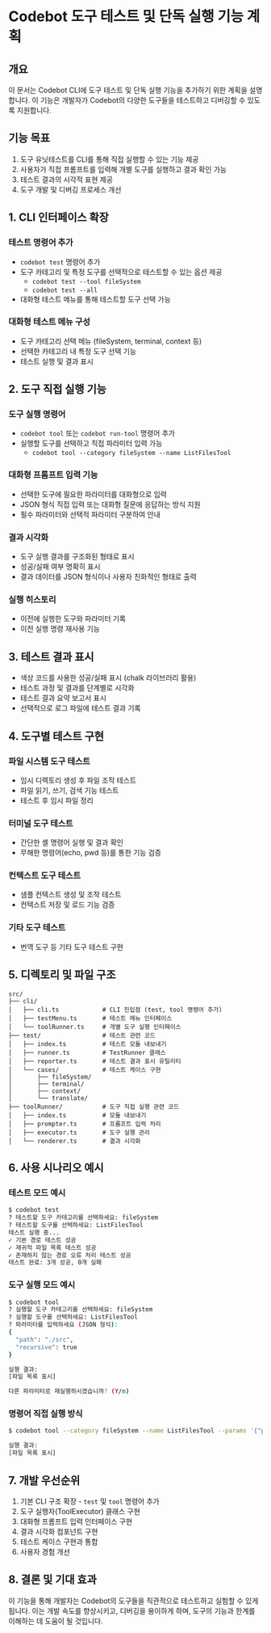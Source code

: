 # Codebot 도구 테스트 및 단독 실행 기능 계획

## 개요

이 문서는 Codebot CLI에 도구 테스트 및 단독 실행 기능을 추가하기 위한 계획을 설명합니다. 이 기능은 개발자가 Codebot의 다양한 도구들을 테스트하고 디버깅할 수 있도록 지원합니다.

## 기능 목표

1. 도구 유닛테스트를 CLI를 통해 직접 실행할 수 있는 기능 제공
2. 사용자가 직접 프롬프트를 입력해 개별 도구를 실행하고 결과 확인 가능
3. 테스트 결과의 시각적 표현 제공
4. 도구 개발 및 디버깅 프로세스 개선

## 1. CLI 인터페이스 확장

### 테스트 명령어 추가

- `codebot test` 명령어 추가
- 도구 카테고리 및 특정 도구를 선택적으로 테스트할 수 있는 옵션 제공
  - `codebot test --tool fileSystem`
  - `codebot test --all`
- 대화형 테스트 메뉴를 통해 테스트할 도구 선택 가능

### 대화형 테스트 메뉴 구성

- 도구 카테고리 선택 메뉴 (fileSystem, terminal, context 등)
- 선택한 카테고리 내 특정 도구 선택 기능
- 테스트 실행 및 결과 표시

## 2. 도구 직접 실행 기능

### 도구 실행 명령어

- `codebot tool` 또는 `codebot run-tool` 명령어 추가
- 실행할 도구를 선택하고 직접 파라미터 입력 가능
  - `codebot tool --category fileSystem --name ListFilesTool`

### 대화형 프롬프트 입력 기능

- 선택한 도구에 필요한 파라미터를 대화형으로 입력
- JSON 형식 직접 입력 또는 대화형 질문에 응답하는 방식 지원
- 필수 파라미터와 선택적 파라미터 구분하여 안내

### 결과 시각화

- 도구 실행 결과를 구조화된 형태로 표시
- 성공/실패 여부 명확히 표시
- 결과 데이터를 JSON 형식이나 사용자 친화적인 형태로 출력

### 실행 히스토리

- 이전에 실행한 도구와 파라미터 기록
- 이전 실행 명령 재사용 기능

## 3. 테스트 결과 표시

- 색상 코드를 사용한 성공/실패 표시 (chalk 라이브러리 활용)
- 테스트 과정 및 결과를 단계별로 시각화
- 테스트 결과 요약 보고서 표시
- 선택적으로 로그 파일에 테스트 결과 기록

## 4. 도구별 테스트 구현

### 파일 시스템 도구 테스트

- 임시 디렉토리 생성 후 파일 조작 테스트
- 파일 읽기, 쓰기, 검색 기능 테스트
- 테스트 후 임시 파일 정리

### 터미널 도구 테스트

- 간단한 셸 명령어 실행 및 결과 확인
- 무해한 명령어(echo, pwd 등)를 통한 기능 검증

### 컨텍스트 도구 테스트

- 샘플 컨텍스트 생성 및 조작 테스트
- 컨텍스트 저장 및 로드 기능 검증

### 기타 도구 테스트

- 번역 도구 등 기타 도구 테스트 구현

## 5. 디렉토리 및 파일 구조

```
src/
├── cli/
│   ├── cli.ts            # CLI 진입점 (test, tool 명령어 추가)
│   ├── testMenu.ts       # 테스트 메뉴 인터페이스
│   └── toolRunner.ts     # 개별 도구 실행 인터페이스
├── test/                 # 테스트 관련 코드
│   ├── index.ts          # 테스트 모듈 내보내기
│   ├── runner.ts         # TestRunner 클래스
│   ├── reporter.ts       # 테스트 결과 표시 유틸리티
│   └── cases/            # 테스트 케이스 구현
│       ├── fileSystem/
│       ├── terminal/
│       ├── context/
│       └── translate/
├── toolRunner/           # 도구 직접 실행 관련 코드
│   ├── index.ts          # 모듈 내보내기
│   ├── prompter.ts       # 프롬프트 입력 처리
│   ├── executor.ts       # 도구 실행 관리
│   └── renderer.ts       # 결과 시각화
```

## 6. 사용 시나리오 예시

### 테스트 모드 예시

```bash
$ codebot test
? 테스트할 도구 카테고리를 선택하세요: fileSystem
? 테스트할 도구를 선택하세요: ListFilesTool
테스트 실행 중...
✓ 기본 경로 테스트 성공
✓ 재귀적 파일 목록 테스트 성공
✓ 존재하지 않는 경로 오류 처리 테스트 성공
테스트 완료: 3개 성공, 0개 실패
```

### 도구 실행 모드 예시

```bash
$ codebot tool
? 실행할 도구 카테고리를 선택하세요: fileSystem
? 실행할 도구를 선택하세요: ListFilesTool
? 파라미터를 입력하세요 (JSON 형식):
{
  "path": "./src",
  "recursive": true
}

실행 결과:
[파일 목록 표시]

다른 파라미터로 재실행하시겠습니까? (Y/n)
```

### 명령어 직접 실행 방식

```bash
$ codebot tool --category fileSystem --name ListFilesTool --params '{"path": "./src", "recursive": true}'

실행 결과:
[파일 목록 표시]
```

## 7. 개발 우선순위

1. 기본 CLI 구조 확장 - `test` 및 `tool` 명령어 추가
2. 도구 실행자(ToolExecutor) 클래스 구현
3. 대화형 프롬프트 입력 인터페이스 구현
4. 결과 시각화 컴포넌트 구현
5. 테스트 케이스 구현과 통합
6. 사용자 경험 개선

## 8. 결론 및 기대 효과

이 기능을 통해 개발자는 Codebot의 도구들을 직관적으로 테스트하고 실험할 수 있게 됩니다. 이는 개발 속도를 향상시키고, 디버깅을 용이하게 하며, 도구의 기능과 한계를 이해하는 데 도움이 될 것입니다.